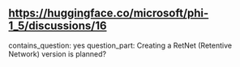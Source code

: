 ## https://huggingface.co/microsoft/phi-1_5/discussions/16

contains_question: yes
question_part: Creating a RetNet (Retentive Network) version is planned?